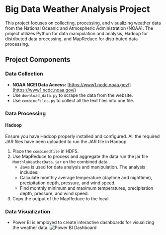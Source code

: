 # Big Data Weather Analysis Project

This project focuses on collecting, processing, and visualizing weather data from the National Oceanic and Atmospheric Administration (NOAA). The project utilizes Python for data manipulation and analysis, Hadoop for distributed data processing, and MapReduce for distributed data processing.

## Project Components

### Data Collection

- **NOAA NCEI Data Access:** [https://www1.ncdc.noaa.gov/](https://www1.ncdc.noaa.gov/)
- Use `download_data.py` to scrape the data from the website.
- Use `combineFiles.py` to collect all the text files into one file.

### Data Processing

#### Hadoop

Ensure you have Hadoop properly installed and configured. All the required JAR files have been uploaded to run the JAR file in Hadoop.

1. Place the `combinedfile` in HDFS.
3. Use MapReduce to process and aggregate the data run the jar file `MonthlyWeatherData.jar` on the combined data .
     - Java is used for data analysis and manipulation. The analysis includes:
     - Calculate monthly average temperature (daytime and nighttime), precipitation depth, pressure, and wind speed.
     - Find monthly minimum and maximum temperatures, precipitation depth, pressure, and wind speed.
4. Copy the output of the MapReduce to the local.

### Data Visualization

- Power BI is employed to create interactive dashboards for visualizing the weather data.
![Power BI Dashboard](file:///C:/Users/alies/Downloads/Dashboard.png)
